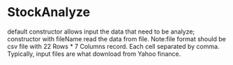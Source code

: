 # StockAnalyze
default constructor allows input the data that need to be analyze;
constructor with fileName read the data from file. 
Note:file format should be csv file with 22 Rows * 7 Columns record. 
Each cell separated by comma. Typically, input files are what download
from Yahoo finance.
